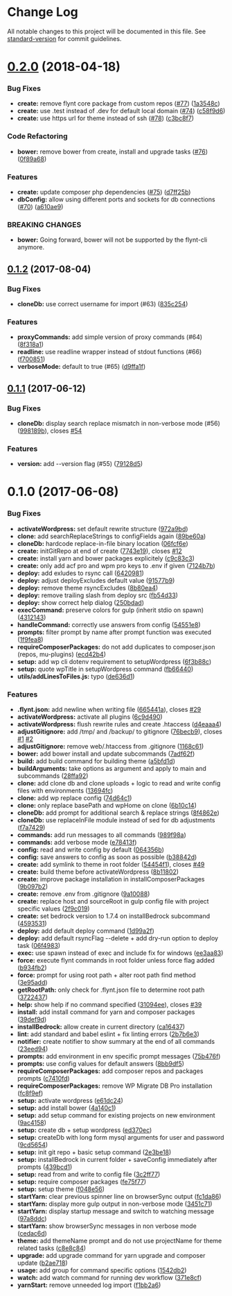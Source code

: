 # Change Log

All notable changes to this project will be documented in this file. See [standard-version](https://github.com/conventional-changelog/standard-version) for commit guidelines.

<a name="0.2.0"></a>
# [0.2.0](https://github.com/flyntwp/flynt-cli/compare/v0.1.2...v0.2.0) (2018-04-18)


### Bug Fixes

* **create:** remove flynt core package from custom repos ([#77](https://github.com/flyntwp/flynt-cli/issues/77)) ([1a3548c](https://github.com/flyntwp/flynt-cli/commit/1a3548c))
* **create:** use .test instead of .dev for default local domain ([#74](https://github.com/flyntwp/flynt-cli/issues/74)) ([c58f9d6](https://github.com/flyntwp/flynt-cli/commit/c58f9d6))
* **create:** use https url for theme instead of ssh ([#78](https://github.com/flyntwp/flynt-cli/issues/78)) ([c3bc8f7](https://github.com/flyntwp/flynt-cli/commit/c3bc8f7))


### Code Refactoring

* **bower:** remove bower from create, install and upgrade tasks ([#76](https://github.com/flyntwp/flynt-cli/issues/76)) ([0f89a68](https://github.com/flyntwp/flynt-cli/commit/0f89a68))


### Features

* **create:** update composer php dependencies ([#75](https://github.com/flyntwp/flynt-cli/issues/75)) ([d7ff25b](https://github.com/flyntwp/flynt-cli/commit/d7ff25b))
* **dbConfig:** allow using different ports and sockets for db connections ([#70](https://github.com/flyntwp/flynt-cli/issues/70)) ([a610ae9](https://github.com/flyntwp/flynt-cli/commit/a610ae9))


### BREAKING CHANGES

* **bower:** Going forward, bower will not be supported by the flynt-cli anymore.



<a name="0.1.2"></a>
## [0.1.2](https://github.com/flyntwp/flynt-cli/compare/v0.1.1...v0.1.2) (2017-08-04)


### Bug Fixes

* **cloneDb:** use correct username for import (#63) ([835c254](https://github.com/flyntwp/flynt-cli/commit/835c254))


### Features

* **proxyCommands:** add simple version of proxy commands (#64) ([8f318a1](https://github.com/flyntwp/flynt-cli/commit/8f318a1))
* **readline:** use readline wrapper instead of stdout functions (#66) ([f700851](https://github.com/flyntwp/flynt-cli/commit/f700851))
* **verboseMode:** default to true (#65) ([d9ffa1f](https://github.com/flyntwp/flynt-cli/commit/d9ffa1f))



<a name="0.1.1"></a>
## [0.1.1](https://github.com/flyntwp/flynt-cli/compare/v0.1.0...v0.1.1) (2017-06-12)


### Bug Fixes

* **cloneDb:** display search replace mismatch in non-verbose mode (#56) ([998189b](https://github.com/flyntwp/flynt-cli/commit/998189b)), closes [#54](https://github.com/flyntwp/flynt-cli/issues/54)


### Features

* **version:** add --version flag (#55) ([79128d5](https://github.com/flyntwp/flynt-cli/commit/79128d5))



<a name="0.1.0"></a>
# 0.1.0 (2017-06-08)


### Bug Fixes

* **activateWordpress:** set default rewrite structure ([972a9bd](https://github.com/flyntwp/flynt-cli/commit/972a9bd))
* **clone:** add searchReplaceStrings to configFields again ([89be60a](https://github.com/flyntwp/flynt-cli/commit/89be60a))
* **cloneDb:** hardcode replace-in-file binary location ([06fcf6e](https://github.com/flyntwp/flynt-cli/commit/06fcf6e))
* **create:** initGitRepo at end of create ([7743e19](https://github.com/flyntwp/flynt-cli/commit/7743e19)), closes [#12](https://github.com/flyntwp/flynt-cli/issues/12)
* **create:** install yarn and bower packages explicitely ([c9c83c3](https://github.com/flyntwp/flynt-cli/commit/c9c83c3))
* **create:** only add acf pro and wpm pro keys to .env if given ([7124b7b](https://github.com/flyntwp/flynt-cli/commit/7124b7b))
* **deploy:** add exludes to rsync call ([6420981](https://github.com/flyntwp/flynt-cli/commit/6420981))
* **deploy:** adjust deployExcludes default value ([91577b9](https://github.com/flyntwp/flynt-cli/commit/91577b9))
* **deploy:** remove theme rsyncExcludes ([8b80ea4](https://github.com/flyntwp/flynt-cli/commit/8b80ea4))
* **deploy:** remove trailing slash from deploy src ([fb54d33](https://github.com/flyntwp/flynt-cli/commit/fb54d33))
* **deploy:** show correct help dialog ([250bdad](https://github.com/flyntwp/flynt-cli/commit/250bdad))
* **execCommand:** preserve colors for gulp (inherit stdio on spawn) ([4312143](https://github.com/flyntwp/flynt-cli/commit/4312143))
* **handleCommand:** correctly use answers from config ([54551e8](https://github.com/flyntwp/flynt-cli/commit/54551e8))
* **prompts:** filter prompt by name after prompt function was executed ([1f9fea8](https://github.com/flyntwp/flynt-cli/commit/1f9fea8))
* **requireComposerPackages:** do not add duplicates to composer.json (repos, mu-plugins) ([ecd42b4](https://github.com/flyntwp/flynt-cli/commit/ecd42b4))
* **setup:** add wp cli dotenv requirement to setupWordpress ([6f3b88c](https://github.com/flyntwp/flynt-cli/commit/6f3b88c))
* **setup:** quote wpTitle in setupWordpress command ([fb66440](https://github.com/flyntwp/flynt-cli/commit/fb66440))
* **utils/addLinesToFiles.js:** typo ([de636d1](https://github.com/flyntwp/flynt-cli/commit/de636d1))


### Features

* **.flynt.json:** add newline when writing file ([665441a](https://github.com/flyntwp/flynt-cli/commit/665441a)), closes [#29](https://github.com/flyntwp/flynt-cli/issues/29)
* **activateWordpress:** activate all plugins ([6c9d490](https://github.com/flyntwp/flynt-cli/commit/6c9d490))
* **activateWordpress:** flush rewrite rules and create .htaccess ([d4eaaa4](https://github.com/flyntwp/flynt-cli/commit/d4eaaa4))
* **adjustGitignore:** add /tmp/ and /backup/ to gitignore ([76becb9](https://github.com/flyntwp/flynt-cli/commit/76becb9)), closes [#1](https://github.com/flyntwp/flynt-cli/issues/1) [#2](https://github.com/flyntwp/flynt-cli/issues/2)
* **adjustGitignore:** remove web/.htaccess from .gitignore ([1168c61](https://github.com/flyntwp/flynt-cli/commit/1168c61))
* **bower:** add bower install and update subcommands ([7adf62f](https://github.com/flyntwp/flynt-cli/commit/7adf62f))
* **build:** add build command for building theme ([a5bfd1d](https://github.com/flyntwp/flynt-cli/commit/a5bfd1d))
* **buildArguments:** take options as argument and apply to main and subcommands ([28ffa92](https://github.com/flyntwp/flynt-cli/commit/28ffa92))
* **clone:** add clone db and clone uploads + logic to read and write config files with environments ([13694fc](https://github.com/flyntwp/flynt-cli/commit/13694fc))
* **clone:** add wp replace config ([74d64c1](https://github.com/flyntwp/flynt-cli/commit/74d64c1))
* **clone:** only replace basePath and wpHome on clone ([6b10c14](https://github.com/flyntwp/flynt-cli/commit/6b10c14))
* **cloneDb:** add prompt for additional search & replace strings ([8f4862e](https://github.com/flyntwp/flynt-cli/commit/8f4862e))
* **cloneDb:** use replaceInFile module instead of sed for db adjustments ([f7a7429](https://github.com/flyntwp/flynt-cli/commit/f7a7429))
* **commands:** add run messages to all commands ([989f98a](https://github.com/flyntwp/flynt-cli/commit/989f98a))
* **commands:** add verbose mode ([e78413f](https://github.com/flyntwp/flynt-cli/commit/e78413f))
* **config:** read and write config by default ([064356b](https://github.com/flyntwp/flynt-cli/commit/064356b))
* **config:** save answers to config as soon as possible ([b38842d](https://github.com/flyntwp/flynt-cli/commit/b38842d))
* **create:** add symlink to theme in root folder ([54454f1](https://github.com/flyntwp/flynt-cli/commit/54454f1)), closes [#49](https://github.com/flyntwp/flynt-cli/issues/49)
* **create:** build theme before activateWordpress ([8b11802](https://github.com/flyntwp/flynt-cli/commit/8b11802))
* **create:** improve package installation in installComposerPackages ([9b097b2](https://github.com/flyntwp/flynt-cli/commit/9b097b2))
* **create:** remove .env from .gitignore ([9a10088](https://github.com/flyntwp/flynt-cli/commit/9a10088))
* **create:** replace host and sourceRoot in gulp config file with project specific values ([2f9c019](https://github.com/flyntwp/flynt-cli/commit/2f9c019))
* **create:** set bedrock version to 1.7.4 on installBedrock subcommand ([4593531](https://github.com/flyntwp/flynt-cli/commit/4593531))
* **deploy:** add default deploy command ([1d99a2f](https://github.com/flyntwp/flynt-cli/commit/1d99a2f))
* **deploy:** add default rsyncFlag --delete + add dry-run option to deploy task ([06f4983](https://github.com/flyntwp/flynt-cli/commit/06f4983))
* **exec:** use spawn instead of exec and include fix for windows ([ee3aa83](https://github.com/flyntwp/flynt-cli/commit/ee3aa83))
* **force:** execute flynt commands in root folder unless force flag added ([b934fb2](https://github.com/flyntwp/flynt-cli/commit/b934fb2))
* **force:** prompt for using root path + alter root path find method ([3e95add](https://github.com/flyntwp/flynt-cli/commit/3e95add))
* **getRootPath:** only check for .flynt.json file to determine root path ([3722437](https://github.com/flyntwp/flynt-cli/commit/3722437))
* **help:** show help if no command specified ([31094ee](https://github.com/flyntwp/flynt-cli/commit/31094ee)), closes [#39](https://github.com/flyntwp/flynt-cli/issues/39)
* **install:** add install command for yarn and composer packages ([39def9d](https://github.com/flyntwp/flynt-cli/commit/39def9d))
* **installBedrock:** allow create in current directory ([ca16437](https://github.com/flyntwp/flynt-cli/commit/ca16437))
* **lint:** add standard and babel eslint + fix linting errors ([2b7b6e3](https://github.com/flyntwp/flynt-cli/commit/2b7b6e3))
* **notifier:** create notifier to show summary at the end of all commands ([23eed94](https://github.com/flyntwp/flynt-cli/commit/23eed94))
* **prompts:** add environment in env specific prompt messages ([75b476f](https://github.com/flyntwp/flynt-cli/commit/75b476f))
* **prompts:** use config values for default answers ([8bb9df5](https://github.com/flyntwp/flynt-cli/commit/8bb9df5))
* **requireComposerPackages:** add composer repos and packages prompts ([c7410fd](https://github.com/flyntwp/flynt-cli/commit/c7410fd))
* **requireComposerPackages:** remove WP Migrate DB Pro installation ([fc8f9ef](https://github.com/flyntwp/flynt-cli/commit/fc8f9ef))
* **setup:** activate wordpress ([e61dc24](https://github.com/flyntwp/flynt-cli/commit/e61dc24))
* **setup:** add install bower ([4a140c1](https://github.com/flyntwp/flynt-cli/commit/4a140c1))
* **setup:** add setup command for existing projects on new environment ([9ac4158](https://github.com/flyntwp/flynt-cli/commit/9ac4158))
* **setup:** create db + setup wordpress ([ed370ec](https://github.com/flyntwp/flynt-cli/commit/ed370ec))
* **setup:** createDb with long form mysql arguments for user and password ([9cd5654](https://github.com/flyntwp/flynt-cli/commit/9cd5654))
* **setup:** init git repo + basic setup command ([2e3be18](https://github.com/flyntwp/flynt-cli/commit/2e3be18))
* **setup:** installBedrock in current folder + saveConfig immediately after prompts ([439bcd1](https://github.com/flyntwp/flynt-cli/commit/439bcd1))
* **setup:** read from and write to config file ([3c2ff77](https://github.com/flyntwp/flynt-cli/commit/3c2ff77))
* **setup:** require composer packages ([fe75f77](https://github.com/flyntwp/flynt-cli/commit/fe75f77))
* **setup:** setup theme ([f048e56](https://github.com/flyntwp/flynt-cli/commit/f048e56))
* **startYarn:** clear previous spinner line on browserSync output ([fc1da86](https://github.com/flyntwp/flynt-cli/commit/fc1da86))
* **startYarn:** display more gulp output in non-verbose mode ([3451c71](https://github.com/flyntwp/flynt-cli/commit/3451c71))
* **startYarn:** display startup message and switch to watching message ([97a8ddc](https://github.com/flyntwp/flynt-cli/commit/97a8ddc))
* **startYarn:** show browserSync messages in non verbose mode ([cedac6d](https://github.com/flyntwp/flynt-cli/commit/cedac6d))
* **theme:** add themeName prompt and do not use projectName for theme related tasks ([c8e8c84](https://github.com/flyntwp/flynt-cli/commit/c8e8c84))
* **upgrade:** add upgrade command for yarn upgrade and composer update ([b2ae718](https://github.com/flyntwp/flynt-cli/commit/b2ae718))
* **usage:** add group for command specific options ([1542db2](https://github.com/flyntwp/flynt-cli/commit/1542db2))
* **watch:** add watch command for running dev workflow ([371e8cf](https://github.com/flyntwp/flynt-cli/commit/371e8cf))
* **yarnStart:** remove unneeded log import ([f1bb2a6](https://github.com/flyntwp/flynt-cli/commit/f1bb2a6))
